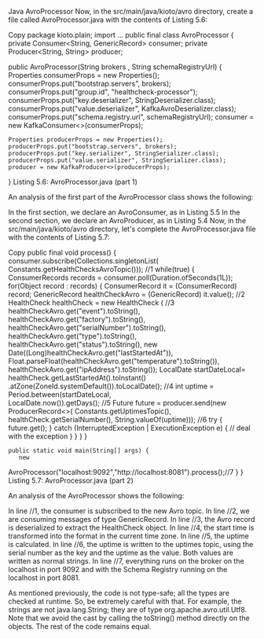 Java AvroProcessor
Now, in the src/main/java/kioto/avro directory, create a file called AvroProcessor.java with the contents of Listing 5.6:

Copy
package kioto.plain;
import ...
public final class AvroProcessor {
  private Consumer<String, GenericRecord> consumer;
  private Producer<String, String> producer;

  public AvroProcessor(String brokers , String schemaRegistryUrl) {
    Properties consumerProps = new Properties();
    consumerProps.put("bootstrap.servers", brokers);
    consumerProps.put("group.id", "healthcheck-processor");
    consumerProps.put("key.deserializer", StringDeserializer.class);
    consumerProps.put("value.deserializer", KafkaAvroDeserializer.class);
    consumerProps.put("schema.registry.url", schemaRegistryUrl);
    consumer = new KafkaConsumer<>(consumerProps);

    Properties producerProps = new Properties();
    producerProps.put("bootstrap.servers", brokers);
    producerProps.put("key.serializer", StringSerializer.class);
    producerProps.put("value.serializer", StringSerializer.class);
    producer = new KafkaProducer<>(producerProps);
 }
Listing 5.6: AvroProcessor.java (part 1)

An analysis of the first part of the AvroProcessor class shows the following:

In the first section, we declare an AvroConsumer, as in Listing 5.5
In the second section, we declare an AvroProducer, as in Listing 5.4
Now, in the src/main/java/kioto/avro directory, let's complete the AvroProcessor.java file with the contents of Listing 5.7:

Copy
public final void process() {
  consumer.subscribe(Collections.singletonList(
    Constants.getHealthChecksAvroTopic())); //1
    while(true) {
      ConsumerRecords records = consumer.poll(Duration.ofSeconds(1L));
      for(Object record : records) {
        ConsumerRecord it = (ConsumerRecord) record;
        GenericRecord healthCheckAvro = (GenericRecord) it.value(); //2
        HealthCheck healthCheck = new HealthCheck ( //3
          healthCheckAvro.get("event").toString(),
          healthCheckAvro.get("factory").toString(),
          healthCheckAvro.get("serialNumber").toString(),
          healthCheckAvro.get("type").toString(),
          healthCheckAvro.get("status").toString(),
          new Date((Long)healthCheckAvro.get("lastStartedAt")),
          Float.parseFloat(healthCheckAvro.get("temperature").toString()),
          healthCheckAvro.get("ipAddress").toString());
          LocalDate startDateLocal= 
          healthCheck.getLastStartedAt().toInstant()
                      .atZone(ZoneId.systemDefault()).toLocalDate(); //4
          int uptime = Period.between(startDateLocal,     
          LocalDate.now()).getDays(); //5
          Future future =
               producer.send(new ProducerRecord<>(
                             Constants.getUptimesTopic(),
                             healthCheck.getSerialNumber(),
                             String.valueOf(uptime))); //6
          try {
            future.get();
          } catch (InterruptedException | ExecutionException e) {
            // deal with the exception
          }
        }
      }
    }

    public static void main(String[] args) {
       new      
  AvroProcessor("localhost:9092","http://localhost:8081").process();//7
    }
}
Listing 5.7: AvroProcessor.java (part 2)

An analysis of the AvroProcessor shows the following:

In line //1, the consumer is subscribed to the new Avro topic.
In line //2, we are consuming messages of type GenericRecord.
In line //3, the Avro record is deserialized to extract the HealthCheck object.
In line //4, the start time is transformed into the format in the current time zone.
In line //5, the uptime is calculated.
In line //6, the uptime is written to the uptimes topic, using the serial number as the key and the uptime as the value. Both values are written as normal strings.
In line //7, everything runs on the broker on the localhost in port 9092 and with the Schema Registry running on the localhost in port 8081.
 

As mentioned previously, the code is not type-safe; all the types are checked at runtime. So, be extremely careful with that. For example, the strings are not java.lang.String; they are of type org.apache.avro.util.Utf8. Note that we avoid the cast by calling the toString() method directly on the objects. The rest of the code remains equal.